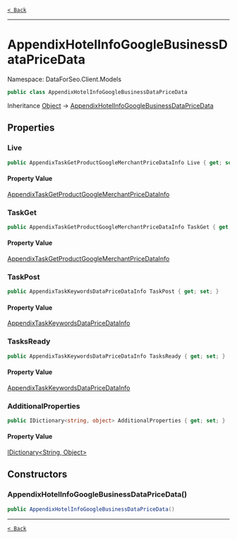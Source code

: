 [`< Back`](./)

---

# AppendixHotelInfoGoogleBusinessDataPriceData

Namespace: DataForSeo.Client.Models

```csharp
public class AppendixHotelInfoGoogleBusinessDataPriceData
```

Inheritance [Object](https://docs.microsoft.com/en-us/dotnet/api/system.object) → [AppendixHotelInfoGoogleBusinessDataPriceData](./dataforseo.client.models.appendixhotelinfogooglebusinessdatapricedata)

## Properties

### **Live**

```csharp
public AppendixTaskGetProductGoogleMerchantPriceDataInfo Live { get; set; }
```

#### Property Value

[AppendixTaskGetProductGoogleMerchantPriceDataInfo](./dataforseo.client.models.appendixtaskgetproductgooglemerchantpricedatainfo)<br>

### **TaskGet**

```csharp
public AppendixTaskGetProductGoogleMerchantPriceDataInfo TaskGet { get; set; }
```

#### Property Value

[AppendixTaskGetProductGoogleMerchantPriceDataInfo](./dataforseo.client.models.appendixtaskgetproductgooglemerchantpricedatainfo)<br>

### **TaskPost**

```csharp
public AppendixTaskKeywordsDataPriceDataInfo TaskPost { get; set; }
```

#### Property Value

[AppendixTaskKeywordsDataPriceDataInfo](./dataforseo.client.models.appendixtaskkeywordsdatapricedatainfo)<br>

### **TasksReady**

```csharp
public AppendixTaskKeywordsDataPriceDataInfo TasksReady { get; set; }
```

#### Property Value

[AppendixTaskKeywordsDataPriceDataInfo](./dataforseo.client.models.appendixtaskkeywordsdatapricedatainfo)<br>

### **AdditionalProperties**

```csharp
public IDictionary<string, object> AdditionalProperties { get; set; }
```

#### Property Value

[IDictionary&lt;String, Object&gt;](https://docs.microsoft.com/en-us/dotnet/api/system.collections.generic.idictionary-2)<br>

## Constructors

### **AppendixHotelInfoGoogleBusinessDataPriceData()**

```csharp
public AppendixHotelInfoGoogleBusinessDataPriceData()
```

---

[`< Back`](./)
